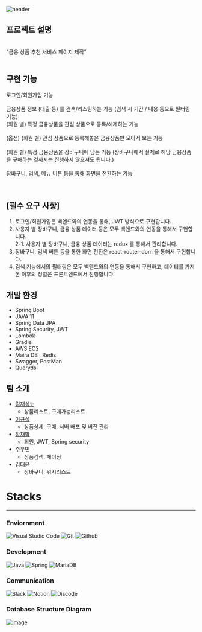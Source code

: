 ![header](https://capsule-render.vercel.app/api?type=cylinder&color=random&height=100&section=header&text=mini-project&fontSize=80)  



## 프로젝트 설명
<br>
"금융 상품 추천 서비스 페이지 제작”
<br>
<br>

## 구현 기능
로그인/회원가입 기능<br>
<br>
금융상품 정보 (대출 등) 를 검색/리스팅하는 기능 (검색 시 기간 / 내용 등으로 필터링 기능)<br>
(회원 별) 특정 금융상품을 관심 상품으로 등록/해제하는 기능<br>
<br>
(옵션) (회원 별) 관심 상품으로 등록해놓은 금융상품만 모아서 보는 기능<br>
<br>
(회원 별) 특정 금융상품을 장바구니에 담는 기능 (장바구니에서 실제로 해당 금융상품을 구매하는 것까지는 진행하지 않으셔도 됩니다.) <br> <br>장바구니, 검색, 메뉴 버튼 등을 통해 화면을 전환하는 기능

<br>

## [필수 요구 사항]

1. 로그인/회원가입은 백엔드와의 연동을 통해, JWT 방식으로 구현합니다.
2. 사용자 별 장바구니, 금융 상품 데이터 등은 모두 백엔드와의 연동을 통해서 구현합니다.<br>
2-1. 사용자 별 장바구니, 금융 상품 데이터는 redux 를 통해서 관리합니다.
3. 장바구니, 검색 버튼 등을 통한 화면 전환은 react-router-dom 을 통해서 구현합니다.
4. 검색 기능에서의 필터링은 모두 백엔드와의 연동을 통해서 구현하고, 데이터를 가져온 이후의 정렬은 프론트엔드에서 진행합니다.

## 개발 환경

- Spring Boot
- JAVA 11
- Spring Data JPA
- Spring Security, JWT
- Lombok
- Gradle
- AWS EC2
- Maira DB , Redis
- Swagger, PostMan
- Querydsl


## 팀 소개

- [김재성✨](https://github.com/kimjaeseong1)
  - 상품리스트, 구매가능리스트
- [이규석](https://github.com/cutegyuseok)
  - 상품상세, 구매, 서버 배포 및 버전 관리
- [장재학](https://github.com/superb-Jay)
  - 회원, JWT, Spring security
- [주우민](https://github.com/zoomin3022)
  - 상품검색, 페이징
- [김태윤](https://github.com/lala9663)
  - 장바구니, 위시리스트  


# Stacks
-------
### Enviornment
![Visual Studio Code](https://img.shields.io/badge/Visual%20Studio%20Code-007ACC?style=for-the-badge&logo=Visual%20Studio%20Code&logoColor=white)
![Git](https://img.shields.io/badge/Git-F05032?style=for-the-badge&logo=Git&logoColor=white)
![Github](https://img.shields.io/badge/GitHub-181717?style=for-the-badge&logo=GitHub&logoColor=white)             

### Development
![Java](https://img.shields.io/badge/Java-007396.svg?&style=for-the-badge&logo=Java&logoColor=white)
![Spring](https://img.shields.io/badge/Spring-6DB33F.svg?&style=for-the-badge&logo=Spring&logoColor=white)
![MariaDB](https://img.shields.io/badge/MariaDB-4479A1.svg?&style=for-the-badge&logo=MairaDB&logoColor=white)
 

### Communication
![Slack](https://img.shields.io/badge/Slack-4A154B?style=for-the-badge&logo=Slack&logoColor=white)
![Notion](https://img.shields.io/badge/Notion-000000?style=for-the-badge&logo=Notion&logoColor=white)
![Discode](https://img.shields.io/badge/Discord-5865F2?style=for-the-badge&logo=discord&logoColor=white)

### Database Structure Diagram
[![image](https://user-images.githubusercontent.com/103543611/221112219-60c91007-3774-477a-87ce-31d10dab0753.png)](https://www.erdcloud.com/p/sqE33X5EfhiQHWfX2)
